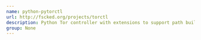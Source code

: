 ```yaml
---
name: python-pytorctl
url: http://fscked.org/projects/torctl
description: Python Tor controller with extensions to support path building and various constraints on node and path selection, as well as statistics gathering. URL : http://fscked.org/projects/torctl Groups : None
group: None
---
```

